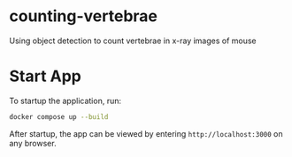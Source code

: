 # counting-vertebrae
Using object detection to count vertebrae in x-ray images of mouse

# Start App
To startup the application, run:

```bash
docker compose up --build
```
After startup, the app can be viewed by entering `http://localhost:3000` on any browser.
